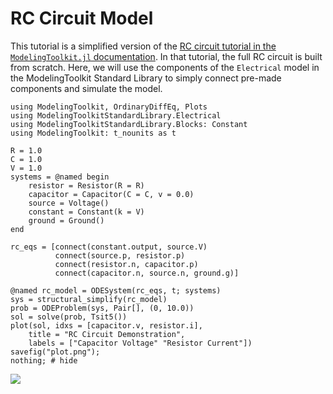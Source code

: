 # RC Circuit Model

This tutorial is a simplified version of the [RC circuit tutorial in the
`ModelingToolkit.jl` documentation](https://docs.sciml.ai/ModelingToolkit/stable/tutorials/acausal_components/).
In that tutorial, the full RC circuit is built from scratch. Here, we will use the
components of the `Electrical` model in the ModelingToolkit Standard Library to simply
connect pre-made components and simulate the model.

```@example
using ModelingToolkit, OrdinaryDiffEq, Plots
using ModelingToolkitStandardLibrary.Electrical
using ModelingToolkitStandardLibrary.Blocks: Constant
using ModelingToolkit: t_nounits as t

R = 1.0
C = 1.0
V = 1.0
systems = @named begin
    resistor = Resistor(R = R)
    capacitor = Capacitor(C = C, v = 0.0)
    source = Voltage()
    constant = Constant(k = V)
    ground = Ground()
end

rc_eqs = [connect(constant.output, source.V)
          connect(source.p, resistor.p)
          connect(resistor.n, capacitor.p)
          connect(capacitor.n, source.n, ground.g)]

@named rc_model = ODESystem(rc_eqs, t; systems)
sys = structural_simplify(rc_model)
prob = ODEProblem(sys, Pair[], (0, 10.0))
sol = solve(prob, Tsit5())
plot(sol, idxs = [capacitor.v, resistor.i],
    title = "RC Circuit Demonstration",
    labels = ["Capacitor Voltage" "Resistor Current"])
savefig("plot.png");
nothing; # hide
```

![](plot.png)

